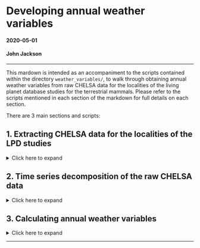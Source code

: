 # Developing annual weather variables

#### 2020-05-01 
#### John Jackson

---

This mardown is intended as an accompaniment to the scripts contained within the directory `weather_variables/`, to walk through obtaining annual weather variables from raw CHELSA data for the localities of the living planet database studies for the terrestrial mammals. Please refer to the scripts mentioned in each section of the markdown for full details on each section.

There are 3 main sections and scripts:

## 1. Extracting CHELSA data for the localities of the LPD studies
<details>
  <summary>Click here to expand</summary>

### `chelsa_extraction_pilot.R`

The first task is to extract values of temperature and precipitation from the CHELSA raster files for the localities of our LPD studies. The limitation here is the computational intensity of extracting values from such large raster files. This issue is addressed neatly using methods of extraction from the `exactextractr` package alongside `raster`.

For the mammal data, we restricted the raw data to only include years that overlapped with the CHELSA data i.e. 1979-2013 and only studies that had over 5 years of data. This left **1143** studies. For each of the studies that remained after the restrictions, we expanded the data out to inlclude all year-month combinations from 1979-2013 for each study. This is to give us full timeseries' that can be decomposed to extract anomalies/devaitions in the weatehr. The data looks like this:

```
## 1a. Mammal living planet data

glimpse(mam)
Rows: 480,060
Columns: 6
$ ID        <dbl> 28, 28, 28, 28, 28, 28, 28, 28, 28, 28, 28, 28, 28, 28, 28, 28, 28, 28, 28, 28,…
$ Binomial  <chr> "Acinonyx_jubatus", "Acinonyx_jubatus", "Acinonyx_jubatus", "Acinonyx_jubatus",…
$ Latitude  <dbl> -2.33333, -2.33333, -2.33333, -2.33333, -2.33333, -2.33333, -2.33333, -2.33333,…
$ Longitude <dbl> 34.58333, 34.58333, 34.58333, 34.58333, 34.58333, 34.58333, 34.58333, 34.58333,…
$ year      <int> 1979, 1979, 1979, 1979, 1979, 1979, 1979, 1979, 1979, 1979, 1979, 1979, 1980, 1…
$ month     <int> 1, 2, 3, 4, 5, 6, 7, 8, 9, 10, 11, 12, 1, 2, 3, 4, 5, 6, 7, 8, 9, 10, 11, 12, 1…
```

Where each study has a unique ID, is on a particular species (Binomial), and has location information in Latitiude and Longitude (although not necessarily a specific location). Note that we also have year and month, which begins in January 1979 (the start of the study) for every study.

Then we set up a `files_df` data.frame, which stores the file path, year and month of each of the rasters for indexing when we extract the data.

```
## 1b. CHELSA raster file lists

# from the UCloud - you select the files you want to use when creating the job
U_t <- "CHELSA/temperature"
U_p <- "CHELSA/precipitation"

files_temp <- paste(U_t, list.files(U_t), sep = "/")
files_precip <- paste(U_p, list.files(U_p), sep = "/")

files_df <- tibble(files_temp, files_precip) %>% 
  mutate(year = map_int(files_temp, ~ as.integer(strsplit(.x, "_")[[1]][3]))) %>% 
  mutate(month = map_int(files_temp, ~ as.integer(strsplit(.x, "_")[[1]][4])))
```

### Extract raster values

Now we go through the files and find the studies in the mammal data that are associated with the year-month combination of that files_df row, and extract the CHELSA data for it. In the code below, x is the current row of the files_df data. Once we have the c_species (current species data) tibble and the rasters in chelsa_temp and chelsa_precip, we set the NA values of precipitation, which are those above 65000. Then, we have to convert the mammal data to the coordinate reference system of the raster files, which is *WGS84*. 

```
  # 1. extract the right data
  c_species = dplyr::filter(mam,
                            year == files_df[x,]$year,
                            month == files_df[x,]$month)
  
  chelsa_temp   = raster(x = files_df[x,]$files_temp)
  chelsa_precip = raster(x = files_df[x,]$files_precip)
  
  # incorporating NAs
  chelsa_precip[values(chelsa_precip) > 65000] = NA_real_
  
    # 2. Converting the species data to spatial data and aligning with CHELSA coordinate reference
  coordinates(c_species) = c("Longitude","Latitude")
  pbase = "+proj=longlat +datum=WGS84 +no_defs +ellps=WGS84 +towgs84=0,0,0"
  proj4string(c_species) = pbase
  c_species = spTransform(c_species, crs(chelsa_temp))
  

```
Then we extract the necessary data. The `raster` package enables you to do this with square bracket indexing.

```
  #_________________________________________________________________________________________________
  # 3a. Extract the climate data from exact points- Takes a while
  cells_sp = cellFromXY(chelsa_temp, c_species)
  c_species$raster_cell = cells_sp
  c_species$temp = chelsa_temp[cells_sp] / 10 - 273.15 # Kelvin to celcius
  c_species$precip = chelsa_precip[cells_sp]
```
---

### Considering buffers

There are several potential problems with extracting just a single raster value for each mammal study in each month-year. The coordinates given in the data may not be in reference to the specific location of the population, and more just an indication of the general location of the study area. The location noted might also not be biologically relavent to the study species. For migratory/highly mobile species for example, a much broader climatic area my be covered by the population. 

Therefore, creating buffers of varying radius around each study site enables us to (partially) address some of these spatial difficulties. The `rgeos` package gives us tools to create a buffer with a specific radius around our coordinate points. The only slight hurdle here is that we are in a *WGS84* CRS, which would mean the buffer radius is in radians. We first have to convert the coordinates to the *UTM* CRS, which projects in meters. The result of the buffer is a spatial polygon, for which we want to extract a weighted mean from the raster cells it overlaps. This is acheived with the `exactextract` package. This makes things much much faster than traditional indexing. This general code, here for a buffer of 50m (essentially the exact raster point) is as follows:

```
  # 3b. Extracting the climate data from a small buffer radius of 50m - if ~identical will use this
  ## Key advantage is using exactextractr, which uses C++ coding to do raster operations much faster.
  ## First convert to the Universal Transverse Mercator projection system to buffer in m accurately
  
  p_utm = CRS("+proj=utm +datum=WGS84")
  utm = spTransform(c_species, p_utm)
  
  # buffer width is the radius in units of the CRS, using 50 line segments for the 
  # approximation of a circle and the study ID as our ID variable
  csp_buff_small = rgeos::gBuffer(utm, width = 50, quadsegs = 50,
                                  byid = TRUE, id = utm$ID)
  
  ## Convert back to WGS84 to extract from CHELSA and convert to sf type
  csp_buff_wgs_small = sf::st_as_sf(spTransform(csp_buff_small, 
                                                CRS("+proj=longlat +datum=WGS84 +no_defs +ellps=WGS84 +towgs84=0,0,0")))
  c_species$temp_50m = (exact_extract(x = chelsa_temp, y = csp_buff_wgs_small, 
                                      fun = "mean", progress = FALSE)/10) - 273.15
  c_species$precip_50m = exact_extract(x = chelsa_precip, y = csp_buff_wgs_small, 
                                       fun = "mean", progress = FALSE)
```

This is then repeated in our code for a radius of 5km and a radius of 50km, which give different levels of spatial scales to explore in terms of population responses (see correlations of these buffer values in the additional plots found in `/plots/developing_annual_weather_variables/`). To visualise this concept more intuatively, imagine a study taking place at my department at the University of Southern Denmark in Odense, DK, with coordinates Long = 10.425869, Lat = 55.368266 (see `buffer_example_sdu.R`). Here we can see the exact study location (black point) and then the buffer polygons that would be used to calculate the weighted mean of the CHELSA data, for 5km and 50km, respectively.

<img src="../plots/developing_annual_weather_variables/buffer_example_sdu.jpeg" width="800" />

These extractions, both exact and for buffer polygons were repeated for all year-month combinations for the CHELSA data and all ~1100 studies. The result is a dataset, named `mam_chelsa` of monthly weather variables at all the different study localities:

![](../plots/chelsa_raw/temp_mam.jpeg)
![](../plots/chelsa_raw/precip_mam.jpeg)

</details>

## 2. Time series decomposition of the raw CHELSA data
<details>
  <summary>Click here to expand</summary>

### `weather_decomposition.R`

When an organism/population responds to the weather, we hypothesise it will more often respond to deviations from the weather that is expected, rather than to the raw weather, which has seasonal variation etc that organisms have evolved to track. Therefore, in addition to the raw weather variables, we also want to evaluate these devaitions, or anomalies, in the weather.

Here, we use an **Additive Seasonal Decomposition by Loess**, or **STL**, decomposition. This uses a loess smoothing approach to estimate the seasonal (annual cycle) and trend (mean change across the time series) components, and then the additional remainder not accounted for by the seasonal or trend components. This remainder, or anomaly component, gives us the deviation in the weather compared to what is expected.

Here, we will walk through an example of this for temperature for a single study: Cheetah in Tanzania:

```
## Test - temp for ID 28 - Cheetah
temp_test <- mam_chelsa %>% 
  filter(ID == 28) %>% 
  dplyr::select(ID, Binomial, 
                Longitude, Latitude, 
                year, month, temp) %>% 
  mutate(date = as.Date(paste0(year, "-", month, "-", "01")), # first day of the month - justified? matters?
         temp = as.numeric(scale(temp))) 
```

Note that we have scaled the temperature values using a z transformation and that we are converting the month and year to have a formal date format. We scaled all weather values (particularly important for precipitation) to minimise the seasonality of the final anomalies and to ensure they were normally distributed. The scaled raw temperature for the Cheetah study between 1979-2013 is as follows.

![](../plots/developing_annual_weather_variables/temp_scale_cheetah_example.jpeg)

The decomposition is straightforward using base functions in R that are efficient at handling time-series objects. First we have to convert our temperatures and dates to a time-series object though, which requires us to use the `zoo` package. The frequency of the time-series is 12, because we have monthly observations, and we are starting from the first month of 1979.

```
test_ts <- ts(zoo(temp_test$temp, order.by= temp_test$date),
               frequency=12, start=c(1979,1))
```

Then we perform the STL decomposition using the `stl` function in base R. There are lots of arguments in the stl function, but it is critical to control the s.window - number of years (in our case) in the seasonal window with which the seasonal component can vary in magnitude across, and the t.window - number of monthly (in our case) observations with which to estimate the basis dimensions of the trend component. We opted to use a relatively low value of s.window to account for studies that have had changes in seasonal weather patterns over recent decades, and a large t.window value to extract only the ~linear underlying trend.

```
test_stl <- stl(test_ts, s.window=7, t.window = 1000)
```

This additive decomposition gives us the seasonal, trend, and anomaly components, that we can extract easily for further use. This is what the decomposition looks like for the Cheetah study.

<img src="../plots/developing_annual_weather_variables/weather_decomposition_example_cheetah.jpeg" width="650" />

Then, in the rest of the script, we repeat the STL decomposition for each of our studies and weather variable buffer scales. In the plots/ directory are examples of temperature and precipitaion decompositions for ten randomly sampled studies. This data also enables us to explore the relative variation in the seasonal component compared to the anomaly component, because, for example, we expect that in highly seasonal envrionments at more extreme latitudes, we will see more seasonal patterns, whereas at lower latitudes we expect less variation in the season and more in the anomaly. 

These anomalies give us a sensible evaluation of the devaitions of weather in each month of our study, and are stored in the `chelsa_stl` object.

</details>

## 3. Calculating annual weather variables
<details>
  <summary>Click here to expand</summary>
  
### `annual_weather_variables.R`

The final step of getting weather variables that we can assess with respect to abundance changes is to calculate a set of annual weather variables from the anomalies that can be linked to abundance. There are several potential candiates for aspects of the weather anomalies that species may be responding to, including the central tendancy,  maxima/minima, variance, moments, or number of extreme values. 

In `annual_weather_variables.R`, we load in the `chelsa_stl` RDS file, and then calculate annual summary statistics for each study and each buffer scale.

```
mam_chelsa_annual <- chelsa_stl %>% 
  group_by(ID, scale) %>% 
  # adding summary stats for 8 and 9 for the full time series - odd values
  mutate(temp_anomaly_sd = sd(temp_anomaly),
         temp_anomaly_mean = mean(temp_anomaly),
         precip_anomaly_sd = sd(precip_anomaly),
         precip_anomaly_mean = mean(precip_anomaly),
         temp_odd = temp_anomaly_mean + (2*temp_anomaly_sd),
         precip_odd = precip_anomaly_mean + (2*precip_anomaly_sd)) %>% 
  ungroup() %>% 
  group_by(ID, year, scale) %>% 
  summarise(Binomial = Binomial[1], 
            Longitude = Longitude[1], 
            Latitude = Latitude[1],
            
            # 1) Mean climate variable - raw central tendency
            mean_temp = mean(temp),
            mean_precip = mean(precip),
            
            # 2) Mean anomaly - central tendency
            mean_temp_anomaly = mean(temp_anomaly),
            mean_precip_anomaly = mean(precip_anomaly),
            
            # 3) Mean absolute anomaly - central tendency
            mean_abtemp_anomaly = mean(abs(temp_anomaly)),
            mean_abprecip_anomaly = mean(abs(precip_anomaly)),
            
            # 4) Maximum/minimum anomaly
            max_temp_anomaly = max(temp_anomaly),
            max_precip_anomaly = max(precip_anomaly),
            
            min_temp_anomaly = min(temp_anomaly),
            min_precip_anomaly = min(precip_anomaly),
            
            # 5) Anomaly variance
            temp_anomaly_variance = var(temp_anomaly),
            precip_anomaly_variance = var(precip_anomaly),
            
            # 6) Anomaly skewness - Symmetry of the distribution
            temp_anomaly_skewness = skewness(temp_anomaly),
            precip_anomaly_skewness = skewness(precip_anomaly),
            
            # 7) Anomaly Kurtosis - weight of the tails relative to the rest of the distribution - not peakedness
            temp_anomaly_kurtosis = kurtosis(temp_anomaly),
            precip_anomaly_kurtosis = kurtosis(precip_anomaly),
            
            # 8) no. odd months - extreme values
            num_odd_months_temp = length(which(abs(temp_anomaly) > temp_odd[1])),
            num_odd_months_precip = length(which(abs(precip_anomaly) > precip_odd[1])),
            
            # 9) no. consecutive odd months - extreme values
            num_consecutive_odd_months_temp = 
              length(which(diff(which(abs(temp_anomaly) > temp_odd[1])) == 1)),
            num_consecutive_odd_months_precip = 
              length(which(diff(which(abs(precip_anomaly) > precip_odd[1])) == 1))) %>% 
  ungroup()
```

These 9 variables describe several aspects of annual weather for each of our study localities. Pairwise correlations between these different variables is presented in the following pairs plots.

![](../plots/developing_annual_weather_variables/temp_annual_weather_correlations.jpeg)
![](../plots/developing_annual_weather_variables/precip_annual_weather_correlations.jpeg)
</details>

---





